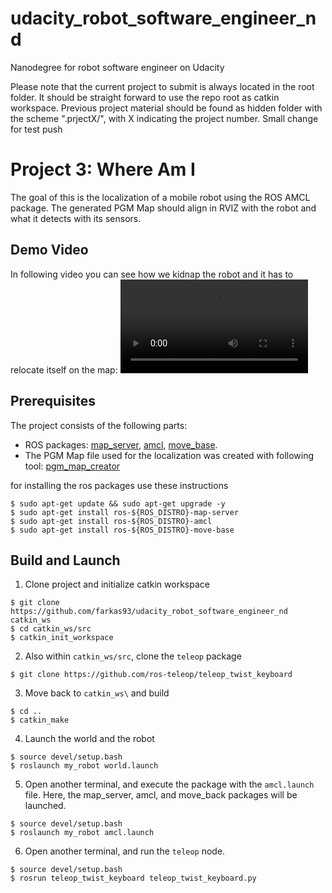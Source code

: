 # udacity_robot_software_engineer_nd
Nanodegree for robot software engineer on Udacity

Please note that the current project to submit is always located in the root folder. It should be straight forward to use the repo root as catkin workspace. Previous project material should be found as hidden folder with the scheme ".prjectX/", with X indicating the project number. 
Small change for test push

# Project 3: Where Am I

The goal of this is the localization of a mobile robot using the ROS AMCL package.
The generated PGM Map should align in RVIZ with the robot and what it detects with its sensors.

## Demo Video
In following video you can see how we kidnap the robot and it has to relocate itself on the map:
![Video](.videos/where_am_i_demo.mp4)

## Prerequisites

The project consists of the following parts:
- ROS packages: [map_server](http://wiki.ros.org/map_server), [amcl](http://wiki.ros.org/amcl), 
[move_base](http://wiki.ros.org/move_base).
- The PGM Map file used for the localization was created with following tool: 
[pgm_map_creator](https://github.com/hyfan1116/pgm_map_creator)

for installing the ros packages use these instructions
```
$ sudo apt-get update && sudo apt-get upgrade -y
$ sudo apt-get install ros-${ROS_DISTRO}-map-server
$ sudo apt-get install ros-${ROS_DISTRO}-amcl
$ sudo apt-get install ros-${ROS_DISTRO}-move-base
```

## Build and Launch
1. Clone project and initialize catkin workspace
```
$ git clone https://github.com/farkas93/udacity_robot_software_engineer_nd catkin_ws
$ cd catkin_ws/src
$ catkin_init_workspace
```

2. Also within `catkin_ws/src`, clone the `teleop` package
```
$ git clone https://github.com/ros-teleop/teleop_twist_keyboard
```

3. Move back to `catkin_ws\` and build
```
$ cd ..
$ catkin_make
```

4. Launch the world and the robot
```
$ source devel/setup.bash
$ roslaunch my_robot world.launch
```

5. Open another terminal, and execute the package with the `amcl.launch` file. Here,
the map_server, amcl, and move_back packages will be launched.
```
$ source devel/setup.bash
$ roslaunch my_robot amcl.launch
```

6. Open another terminal, and run the `teleop` node.
```
$ source devel/setup.bash
$ rosrun teleop_twist_keyboard teleop_twist_keyboard.py
```



